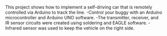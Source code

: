 This project shows how to implement a self-driving car that is remotely controlled via Arduino to track the line. 
-Control your buggy with an Arduino microcontroller and Arduino UNO software. 
-The transmitter, receiver, and IR sensor circuits were created using soldering and EAGLE software. 
-Infrared sensor was used to keep the vehicle on the right side.
